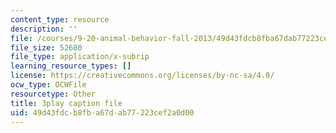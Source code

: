 ```yaml
---
content_type: resource
description: ''
file: /courses/9-20-animal-behavior-fall-2013/49d43fdcb8fba67dab77223cef2a0d00_472245.srt
file_size: 52680
file_type: application/x-subrip
learning_resource_types: []
license: https://creativecommons.org/licenses/by-nc-sa/4.0/
ocw_type: OCWFile
resourcetype: Other
title: 3play caption file
uid: 49d43fdc-b8fb-a67d-ab77-223cef2a0d00
---
```


